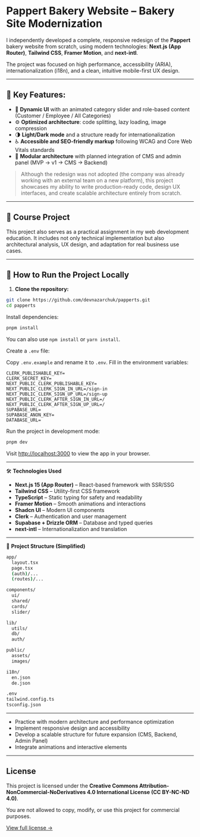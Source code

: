 # Pappert Bakery Website – Bakery Site Modernization

I independently developed a complete, responsive redesign of the **Pappert** bakery website from scratch, using modern technologies: **Next.js (App Router)**, **Tailwind CSS**, **Framer Motion**, and **next-intl**.

The project was focused on high performance, accessibility (ARIA), internationalization (i18n), and a clean, intuitive mobile-first UX design.

---

## 🔑 Key Features:

* 🎯 **Dynamic UI** with an animated category slider and role-based content (Customer / Employee / All Categories)
* ⚙️ **Optimized architecture**: code splitting, lazy loading, image compression
* 🌗 **Light/Dark mode** and a structure ready for internationalization
* ♿️ **Accessible and SEO-friendly markup** following WCAG and Core Web Vitals standards
* 🧩 **Modular architecture** with planned integration of CMS and admin panel (MVP → v1 → CMS → Backend)

> Although the redesign was not adopted (the company was already working with an external team on a new platform), this project showcases my ability to write production-ready code, design UX interfaces, and create scalable architecture entirely from scratch.

---

## 🧪 Course Project

This project also serves as a practical assignment in my web development education. It includes not only technical implementation but also architectural analysis, UX design, and adaptation for real business use cases.

---

## 🚀 How to Run the Project Locally

1. **Clone the repository:**

```bash
git clone https://github.com/devnazarchuk/papperts.git
cd papperts
```

Install dependencies:

```bash
pnpm install
```

You can also use `npm install` or `yarn install`.

Create a `.env` file:

Copy `.env.example` and rename it to `.env`. Fill in the environment variables:

```env
CLERK_PUBLISHABLE_KEY=
CLERK_SECRET_KEY=
NEXT_PUBLIC_CLERK_PUBLISHABLE_KEY=
NEXT_PUBLIC_CLERK_SIGN_IN_URL=/sign-in
NEXT_PUBLIC_CLERK_SIGN_UP_URL=/sign-up
NEXT_PUBLIC_CLERK_AFTER_SIGN_IN_URL=/
NEXT_PUBLIC_CLERK_AFTER_SIGN_UP_URL=/
SUPABASE_URL=
SUPABASE_ANON_KEY=
DATABASE_URL=
```

Run the project in development mode:

```bash
pnpm dev
```

Visit [http://localhost:3000](http://localhost:3000) to view the app in your browser.

---

🛠️ **Technologies Used**

* **Next.js 15 (App Router)** – React-based framework with SSR/SSG
* **Tailwind CSS** – Utility-first CSS framework
* **TypeScript** – Static typing for safety and readability
* **Framer Motion** – Smooth animations and interactions
* **Shadcn UI** – Modern UI components
* **Clerk** – Authentication and user management
* **Supabase + Drizzle ORM** – Database and typed queries
* **next-intl** – Internationalization and translation

---

📁 **Project Structure (Simplified)**

```bash
app/
  layout.tsx
  page.tsx
  (auth)/...
  (routes)/...

components/
  ui/
  shared/
  cards/
  slider/

lib/
  utils/
  db/
  auth/

public/
  assets/
  images/

i18n/
  en.json
  de.json

.env
tailwind.config.ts
tsconfig.json
```

---


* Practice with modern architecture and performance optimization
* Implement responsive design and accessibility
* Develop a scalable structure for future expansion (CMS, Backend, Admin Panel)
* Integrate animations and interactive elements

---

## License

This project is licensed under the **Creative Commons Attribution-NonCommercial-NoDerivatives 4.0 International License (CC BY-NC-ND 4.0)**.

You are not allowed to copy, modify, or use this project for commercial purposes.

[View full license →](https://creativecommons.org/licenses/by-nc-nd/4.0/)

